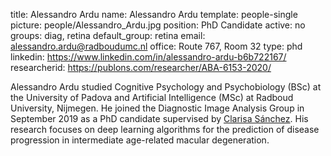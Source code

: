 title: Alessandro Ardu
name: Alessandro Ardu
template: people-single
picture: people/Alessandro_Ardu.jpg
position: PhD Candidate
active: no
groups: diag, retina
default_group: retina
email: alessandro.ardu@radboudumc.nl
office: Route 767, Room 32
type: phd
linkedin: https://www.linkedin.com/in/alessandro-ardu-b6b722167/
researcherid: https://publons.com/researcher/ABA-6153-2020/

Alessandro Ardu studied Cognitive Psychology and Psychobiology (BSc) at the University of Padova and Artificial Intelligence (MSc) at Radboud University, Nijmegen. He joined the Diagnostic Image Analysis Group in September 2019 as a PhD candidate supervised by [Clarisa Sánchez](https://www.a-eyeresearch.nl/members/clarisa-sanchez/). His research focuses on deep learning algorithms for the prediction of disease progression in intermediate age-related macular degeneration.
